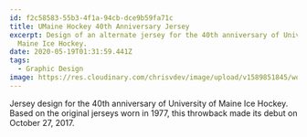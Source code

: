 ```yaml
---
id: f2c58583-55b3-4f1a-94cb-dce9b59fa71c
title: UMaine Hockey 40th Anniversary Jersey
excerpt: Design of an alternate jersey for the 40th anniversary of University of
  Maine Ice Hockey.
date: 2020-05-19T01:31:59.441Z
tags:
  - Graphic Design
image: https://res.cloudinary.com/chrisvdev/image/upload/v1589851845/work/umaine-40years-jersey_ootg6t.jpg
---
```

Jersey design for the 40th anniversary of University of Maine Ice Hockey. Based on the original jerseys worn in 1977, this throwback made its debut on October 27, 2017.